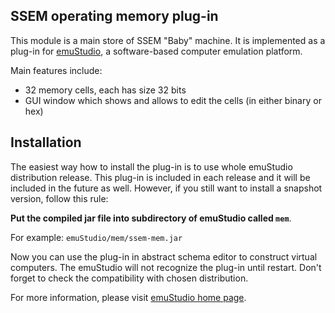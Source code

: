 SSEM operating memory plug-in
------------------------------

This module is a main store of SSEM "Baby" machine. It is implemented as a plug-in for
[emuStudio](http://emustudio.sf.net), a software-based computer emulation platform.

Main features include:

- 32 memory cells, each has size 32 bits
- GUI window which shows and allows to edit the cells (in either binary or hex)

Installation
------------

The easiest way how to install the plug-in is to use whole emuStudio distribution release. This plug-in is
included in each release and it will be included in the future as well. However, if you still want to install
a snapshot version, follow this rule: 

**Put the compiled jar file into subdirectory of emuStudio called `mem`**.

For example: `emuStudio/mem/ssem-mem.jar`

Now you can use the plug-in in abstract schema editor to construct virtual computers. The emuStudio
will not recognize the plug-in until restart. Don't forget to check the compatibility with chosen
distribution.

For more information, please visit [emuStudio home page](http://emustudio.sourceforge.net/downloads.html).

